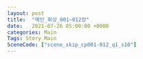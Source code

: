 ```yaml
---
layout: post
title:  "메인_회상_001~012장"
date:   2021-07-26 05:00:00 +0000
categories: Main
Tags: Story Main
SceneCode: ["scene_skip_cp001-012_q1_s10"]
---
```

